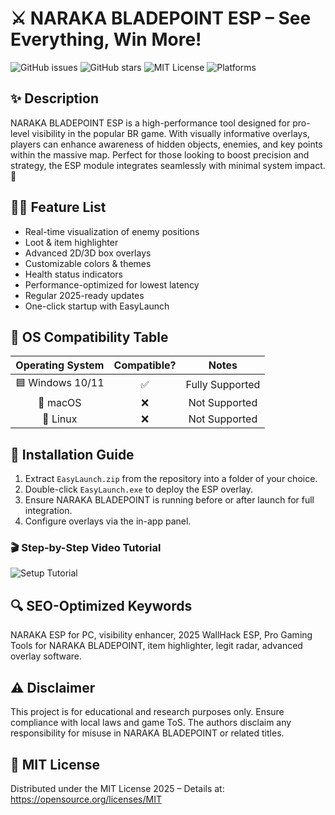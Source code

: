 # ⚔️ NARAKA BLADEPOINT ESP – See Everything, Win More!  
![GitHub issues](https://img.shields.io/github/issues) ![GitHub stars](https://img.shields.io/github/stars) ![MIT License](https://img.shields.io/badge/license-MIT-blue.svg) ![Platforms](https://img.shields.io/badge/platform-Windows-blue)

## ✨ Description  
NARAKA BLADEPOINT ESP is a high-performance tool designed for pro-level visibility in the popular BR game. With visually informative overlays, players can enhance awareness of hidden objects, enemies, and key points within the massive map. Perfect for those looking to boost precision and strategy, the ESP module integrates seamlessly with minimal system impact. 🌟

## 👨‍💻 Feature List  
- Real-time visualization of enemy positions  
- Loot & item highlighter  
- Advanced 2D/3D box overlays  
- Customizable colors & themes  
- Health status indicators  
- Performance-optimized for lowest latency  
- Regular 2025-ready updates  
- One-click startup with EasyLaunch  

## 🏁 OS Compatibility Table  
| Operating System | Compatible? | Notes                 |
|:----------------:|:-----------:|:---------------------:|
| 🟦 Windows 10/11 | ✅          | Fully Supported       |
| 🍏 macOS         | ❌          | Not Supported         |
| 🐧 Linux         | ❌          | Not Supported         |

## 🔧 Installation Guide  
1. Extract `EasyLaunch.zip` from the repository into a folder of your choice.  
2. Double-click `EasyLaunch.exe` to deploy the ESP overlay.  
3. Ensure NARAKA BLADEPOINT is running before or after launch for full integration.  
4. Configure overlays via the in-app panel.

### 🎬 Step-by-Step Video Tutorial  
![Setup Tutorial](https://i.imgur.com/czbn975.gif)  

## 🔍 SEO-Optimized Keywords  
NARAKA ESP for PC, visibility enhancer, 2025 WallHack ESP, Pro Gaming Tools for NARAKA BLADEPOINT, item highlighter, legit radar, advanced overlay software.

## ⚠️ Disclaimer  
This project is for educational and research purposes only. Ensure compliance with local laws and game ToS. The authors disclaim any responsibility for misuse in NARAKA BLADEPOINT or related titles.

## 📜 MIT License  
Distributed under the MIT License 2025 – Details at: https://opensource.org/licenses/MIT